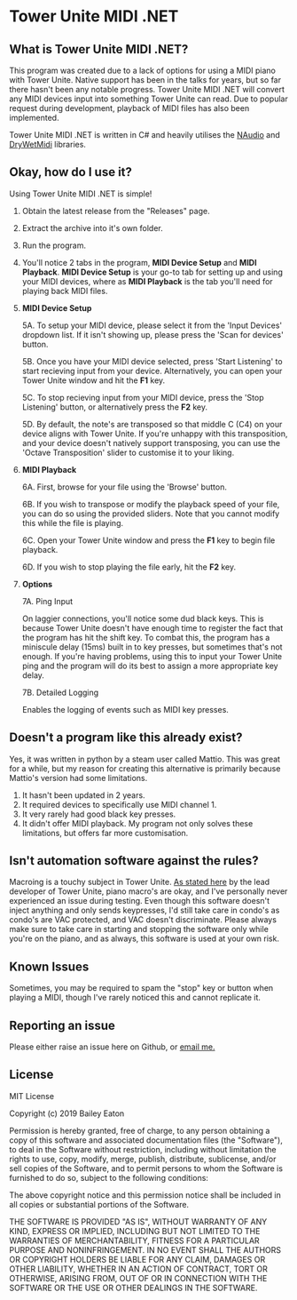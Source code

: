 # Tower Unite MIDI .NET

## What is Tower Unite MIDI .NET?
This program was created due to a lack of options for using a MIDI piano with Tower Unite. Native support has been in the talks for years, but so far there hasn't been any notable progress. Tower Unite MIDI .NET will convert any MIDI devices input into something Tower Unite can read. Due to popular request during development, playback of MIDI files has also been implemented.

Tower Unite MIDI .NET is written in C# and heavily utilises the [NAudio](https://github.com/naudio/NAudio) and [DryWetMidi](https://github.com/melanchall/drywetmidi) libraries.

## Okay, how do I use it? 
Using Tower Unite MIDI .NET is simple!

1. Obtain the latest release from the "Releases" page.
2. Extract the archive into it's own folder.
3. Run the program.
4. You'll notice 2 tabs in the program, **MIDI Device Setup** and **MIDI Playback**. **MIDI Device Setup** is your go-to tab for setting up and using your MIDI devices, where as **MIDI Playback** is the tab you'll need for playing back MIDI files.
5. **MIDI Device Setup**

   5A. To setup your MIDI device, please select it from the 'Input Devices' dropdown list. If it isn't showing up, please press the 'Scan for devices' button.
   
   5B. Once you have your MIDI device selected, press 'Start Listening' to start recieving input from your device. Alternatively, you can 
open your Tower Unite window and hit the **F1** key.
   
   5C. To stop recieving input from your MIDI device, press the 'Stop Listening' button, or alternatively press the **F2** key.
   
   5D. By default, the note's are transposed so that middle C (C4) on your device aligns with Tower Unite. If you're unhappy with this transposition, and your device doesn't natively support transposing, you can use the 'Octave Transposition' slider to customise it to your liking.

6. **MIDI Playback**

   6A. First, browse for your file using the 'Browse' button.
   
   6B. If you wish to transpose or modify the playback speed of your file, you can do so using the provided sliders. Note that you cannot modify this while the file is playing.
   
   6C. Open your Tower Unite window and press the **F1** key to begin file playback.
   
   6D. If you wish to stop playing the file early, hit the **F2** key.
   
7. **Options**

   7A. Ping Input
      
      On laggier connections, you'll notice some dud black keys. This is because Tower Unite doesn't have enough time to register the fact that the program has hit the shift key. To combat this, the program has a miniscule delay (15ms) built in to key presses, but sometimes that's not enough. If you're having problems, using this to input your Tower Unite ping and the program will do its best to assign a more appropriate key delay.
      
   7B. Detailed Logging
   
      Enables the logging of events such as MIDI key presses.
      
## Doesn't a program like this already exist?
Yes, it was written in python by a steam user called Mattio. This was great for a while, but my reason for creating this alternative is primarily because Mattio's version had some limitations.
1. It hasn't been updated in 2 years.
2. It required devices to specifically use MIDI channel 1.
3. It very rarely had good black key presses.
4. It didn't offer MIDI playback.
My program not only solves these limitations, but offers far more customisation.

## Isn't automation software against the rules?
Macroing is a touchy subject in Tower Unite. [As stated here](https://forums.pixeltailgames.com/t/regarding-piano-macros/14111/15) by the lead developer of Tower Unite, piano macro's are okay, and I've personally never experienced an issue during testing. Even though this software doesn't inject anything and only sends keypresses, I'd still take care in condo's as condo's are VAC protected, and VAC doesn't discriminate. Please always make sure to take care in starting and stopping the software only while you're on the piano, and as always, this software is used at your own risk.

## Known Issues
Sometimes, you may be required to spam the "stop" key or button when playing a MIDI, though I've rarely noticed this and cannot replicate it.

## Reporting an issue
Please either raise an issue here on Github, or [email me.](mailto:xyoshify@gmail.com)

## License
MIT License

Copyright (c) 2019 Bailey Eaton

Permission is hereby granted, free of charge, to any person obtaining a copy
of this software and associated documentation files (the "Software"), to deal
in the Software without restriction, including without limitation the rights
to use, copy, modify, merge, publish, distribute, sublicense, and/or sell
copies of the Software, and to permit persons to whom the Software is
furnished to do so, subject to the following conditions:

The above copyright notice and this permission notice shall be included in all
copies or substantial portions of the Software.

THE SOFTWARE IS PROVIDED "AS IS", WITHOUT WARRANTY OF ANY KIND, EXPRESS OR
IMPLIED, INCLUDING BUT NOT LIMITED TO THE WARRANTIES OF MERCHANTABILITY,
FITNESS FOR A PARTICULAR PURPOSE AND NONINFRINGEMENT. IN NO EVENT SHALL THE
AUTHORS OR COPYRIGHT HOLDERS BE LIABLE FOR ANY CLAIM, DAMAGES OR OTHER
LIABILITY, WHETHER IN AN ACTION OF CONTRACT, TORT OR OTHERWISE, ARISING FROM,
OUT OF OR IN CONNECTION WITH THE SOFTWARE OR THE USE OR OTHER DEALINGS IN THE
SOFTWARE.
